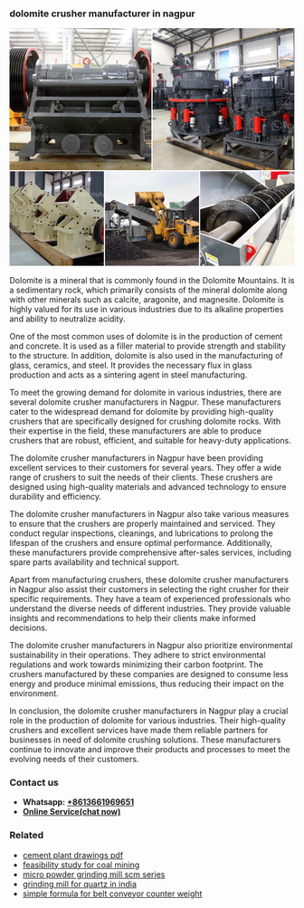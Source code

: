 <h3>dolomite crusher manufacturer in nagpur</h3><img src='1706755737.jpg' alt=''><p>Dolomite is a mineral that is commonly found in the Dolomite Mountains. It is a sedimentary rock, which primarily consists of the mineral dolomite along with other minerals such as calcite, aragonite, and magnesite. Dolomite is highly valued for its use in various industries due to its alkaline properties and ability to neutralize acidity.</p><p>One of the most common uses of dolomite is in the production of cement and concrete. It is used as a filler material to provide strength and stability to the structure. In addition, dolomite is also used in the manufacturing of glass, ceramics, and steel. It provides the necessary flux in glass production and acts as a sintering agent in steel manufacturing.</p><p>To meet the growing demand for dolomite in various industries, there are several dolomite crusher manufacturers in Nagpur. These manufacturers cater to the widespread demand for dolomite by providing high-quality crushers that are specifically designed for crushing dolomite rocks. With their expertise in the field, these manufacturers are able to produce crushers that are robust, efficient, and suitable for heavy-duty applications.</p><p>The dolomite crusher manufacturers in Nagpur have been providing excellent services to their customers for several years. They offer a wide range of crushers to suit the needs of their clients. These crushers are designed using high-quality materials and advanced technology to ensure durability and efficiency.</p><p>The dolomite crusher manufacturers in Nagpur also take various measures to ensure that the crushers are properly maintained and serviced. They conduct regular inspections, cleanings, and lubrications to prolong the lifespan of the crushers and ensure optimal performance. Additionally, these manufacturers provide comprehensive after-sales services, including spare parts availability and technical support.</p><p>Apart from manufacturing crushers, these dolomite crusher manufacturers in Nagpur also assist their customers in selecting the right crusher for their specific requirements. They have a team of experienced professionals who understand the diverse needs of different industries. They provide valuable insights and recommendations to help their clients make informed decisions.</p><p>The dolomite crusher manufacturers in Nagpur also prioritize environmental sustainability in their operations. They adhere to strict environmental regulations and work towards minimizing their carbon footprint. The crushers manufactured by these companies are designed to consume less energy and produce minimal emissions, thus reducing their impact on the environment.</p><p>In conclusion, the dolomite crusher manufacturers in Nagpur play a crucial role in the production of dolomite for various industries. Their high-quality crushers and excellent services have made them reliable partners for businesses in need of dolomite crushing solutions. These manufacturers continue to innovate and improve their products and processes to meet the evolving needs of their customers.</p><h3>Contact us</h3><ul><li><strong>Whatsapp:&nbsp;<a href="https://wa.me/8613661969651">+8613661969651</a></strong></li><li><a href="https://swt.shibang-china.com/?git&amp;zhl&amp;dolomite crusher manufacturer in nagpur"><strong>Online Service(chat now)</strong></a></li></ul><h3>Related</h3><ul><li><a href='cement plant drawings pdf.md'>cement plant drawings pdf</a></li><li><a href='feasibility study for coal mining.md'>feasibility study for coal mining</a></li><li><a href='micro powder grinding mill scm series.md'>micro powder grinding mill scm series</a></li><li><a href='grinding mill for quartz in india.md'>grinding mill for quartz in india</a></li><li><a href='simple formula for belt conveyor counter weight.md'>simple formula for belt conveyor counter weight</a></li></ul>